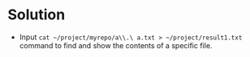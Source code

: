 # Solution

- Input `cat ~/project/myrepo/a\\.\ a.txt > ~/project/result1.txt` command to find and show the contents of a specific file.

